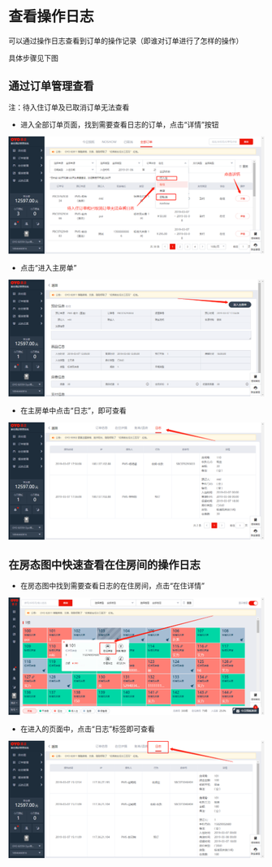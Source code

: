 # 查看操作日志

可以通过操作日志查看到订单的操作记录（即谁对订单进行了怎样的操作）

具体步骤见下图

## 通过订单管理查看

注：待入住订单及已取消订单无法查看

* 进入全部订单页面，找到需要查看日志的订单，点击“详情”按钮

![](../.gitbook/assets/image%20%28161%29.png)

* 点击“进入主房单”

![](../.gitbook/assets/image%20%28305%29.png)

* 在主房单中点击“日志”，即可查看

![](../.gitbook/assets/image%20%2818%29.png)

## 在房态图中快速查看在住房间的操作日志

* 在房态图中找到需要查看日志的在住房间，点击“在住详情”

![](../.gitbook/assets/image%20%28299%29.png)

* 在进入的页面中，点击“日志”标签即可查看

![](../.gitbook/assets/image%20%28174%29.png)

